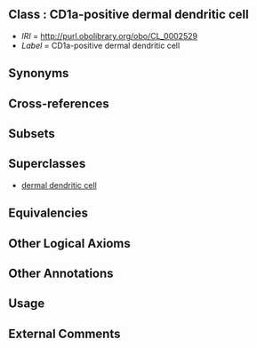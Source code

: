 
## Class : CD1a-positive dermal dendritic cell

 * *IRI* = http://purl.obolibrary.org/obo/CL_0002529
 * *Label* = CD1a-positive dermal dendritic cell

## Synonyms


## Cross-references


## Subsets


## Superclasses

 * [dermal dendritic cell](../../CL/06/CL_0001006.md)

## Equivalencies


## Other Logical Axioms


## Other Annotations


## Usage


## External Comments

